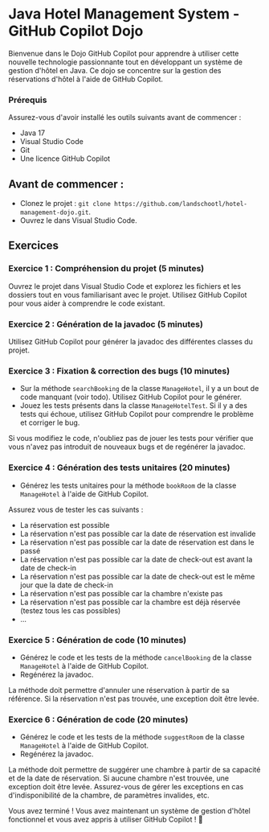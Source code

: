 # Java Hotel Management System - GitHub Copilot Dojo
Bienvenue dans le Dojo GitHub Copilot pour apprendre à utiliser cette nouvelle technologie passionnante tout en développant un système de gestion d'hôtel en Java. Ce dojo se concentre sur la gestion des réservations d'hôtel à l'aide de GitHub Copilot.

### Prérequis
Assurez-vous d'avoir installé les outils suivants avant de commencer :

* Java 17
* Visual Studio Code
* Git
* Une licence GitHub Copilot

## Avant de commencer :
* Clonez le projet : `git clone https://github.com/landschootl/hotel-management-dojo.git`.
* Ouvrez le dans Visual Studio Code.

## Exercices

### Exercice 1 : Compréhension du projet (5 minutes)
Ouvrez le projet dans Visual Studio Code et explorez les fichiers et les dossiers tout en vous familiarisant avec le projet.
Utilisez GitHub Copilot pour vous aider à comprendre le code existant.

### Exercice 2 : Génération de la javadoc (5 minutes)
Utilisez GitHub Copilot pour générer la javadoc des différentes classes du projet.

### Exercice 3 : Fixation & correction des bugs (10 minutes)
* Sur la méthode `searchBooking` de la classe `ManageHotel`, il y a un bout de code manquant (voir todo). Utilisez GitHub Copilot pour le générer.
* Jouez les tests présents dans la classe `ManageHotelTest`. Si il y a des tests qui échoue, utilisez GitHub Copilot pour comprendre le problème et corriger le bug.

Si vous modifiez le code, n'oubliez pas de jouer les tests pour vérifier que vous n'avez pas introduit de nouveaux bugs et de regénérer la javadoc.

### Exercice 4 : Génération des tests unitaires (20 minutes)
* Générez les tests unitaires pour la méthode `bookRoom` de la classe `ManageHotel` à l'aide de GitHub Copilot. 
 
Assurez vous de tester les cas suivants :
* La réservation est possible
* La réservation n'est pas possible car la date de réservation est invalide
* La réservation n'est pas possible car la date de réservation est dans le passé
* La réservation n'est pas possible car la date de check-out est avant la date de check-in
* La réservation n'est pas possible car la date de check-out est le même jour que la date de check-in
* La réservation n'est pas possible car la chambre n'existe pas
* La réservation n'est pas possible car la chambre est déjà réservée (testez tous les cas possibles)
* ...

### Exercice 5 : Génération de code (10 minutes)
* Générez le code et les tests de la méthode `cancelBooking` de la classe `ManageHotel` à l'aide de GitHub Copilot.
* Regénérez la javadoc.

La méthode doit permettre d'annuler une réservation à partir de sa référence. Si la réservation n'est pas trouvée, une exception doit être levée.

### Exercice 6 : Génération de code (20 minutes)
* Générez le code et les tests de la méthode `suggestRoom` de la classe `ManageHotel` à l'aide de GitHub Copilot.
* Regénérez la javadoc.

La méthode doit permettre de suggérer une chambre à partir de sa capacité et de la date de réservation. Si aucune chambre n'est trouvée, une exception doit être levée.
Assurez-vous de gérer les exceptions en cas d'indisponibilité de la chambre, de paramètres invalides, etc.

Vous avez terminé ! Vous avez maintenant un système de gestion d'hôtel fonctionnel et vous avez appris à utiliser GitHub Copilot ! 🚀